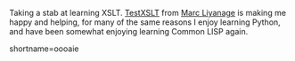 <p>Taking a stab at learning XSLT.  <a href="http://www.entropy.ch/software/macosx/welcome.html#testxslt">TestXSLT</a> from <a href="http://www.entropy.ch/home/welcome.html">Marc Liyanage</a> is making me happy and helping, for many of the same reasons I enjoy learning Python, and have been somewhat enjoying learning Common LISP again.</p>
<!--more-->
shortname=oooaie
